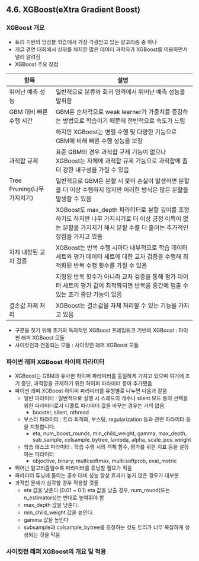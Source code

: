 ## 4.6. XGBoost(eXtra Gradient Boost)
### XGBoost 개요
 - 트리 기반의 앙상블 학습에서 가장 각광받고 있는 알고리즘 중 하나
 - 캐글 경연 대회에서 상위를 차지한 많은 데이터 과학자가 XGBoost를 이용하면서 널리 알려짐
 - XGBoost 주요 장점
 
 |항목|설명|
 |----|---|
 |뛰어난 예측 성능|일반적으로 분류와 회귀 영역에서 뛰어난 예측 성능을 발휘함|
 |GBM 대비 빠른 수행 시간|GBM은 순차적으로 weak learner가 가중치를 증감하는 방법으로 학습이기 때문에 전반적으로 속도가 느림|
 ||하지만 XGBoost는 병렬 수행 및 다양한 기능으로 GBM에 비해 빠른 수행 성능을 보장|
 |과적합 규제|표준 GBM의 경우 과적합 규제 기능이 없으나 XGBoost는 자체에 과적합 규제 기능으로 과적합에 좀 더 강한 내구성을 가질 수 있음|
 |Tree Pruning(나무 가지치기)|일반적으로 GBM은 분할 시 붖어 손실이 발생하면 분할을 더 이상 수행하지 않지만 이러한 방식은 많은 분할을 발생할 수 있음|
 ||XGBoost도 max_depth 파라미터로 분할 깊이를 조정하기도 하지만 나무 가지치기로 더 이상 긍정 이득이 없는 분할을 가지치기 해서 분할 수를 더 줄이는 추가적인 장점을 가지고 있음|
 |자체 내장된 교차 검증|XGBoost는 반복 수행 시마다 내부적으로 학습 데이터 세트와 평가 데이터 세트에 대한 교차 검증을 수행해 최적화된 반복 수행 횟수를 가질 수 있음|
 ||지정된 반복 횟수가 아니라 교차 검증을 통해 평가 데이터 세트의 평가 값이 최적화되면 반복을 중간에 멈출 수 있는 조기 중단 기능이 있음|
 |결손값 자체 처리|XGBoost는 결손값을 자체 처리할 수 있는 기능을 가지고 있음|
 
 - 구분을 짓기 위해 초기의 독자적인 XGBoost 프레임워크 기반의 XGBoost : 파이썬 래퍼 XGBoost 모듈
 - 사이킷런과 연동되는 모듈 : 사이킷런 래퍼 XGBoost 모듈
 
 ### 파이썬 래퍼 XGBoost 하이퍼 파라미터
  - XGBoost는 GBM과 유사한 하이퍼 파라미터를 동일하게 가지고 있으며 여기에 조기 중단, 과적합을 규제하기 위한 하이퍼 파라미터 등이 추가됐음
  - 파이썬 래퍼 XGBoost 하이퍼 파라미터를 유형별로 나누면 다음과 같음
    - 일반 파라미터 : 일반적으로 실행 시 스레드의 개수나 silent 모드 등의 선택을 위한 파라미터로서 디폴트 파라미터 값을 바꾸는 경우는 거의 없음
      - booster, silent, nthread
    - 부스터 파라미터 : 트리 최적화, 부스팅, regularization 등과 관련 파라미터 등을 지칭합니다.
      - eta, num_boost_rounds, min_child_weight, gamma, max_depth, sub_sample, colsample_bytree, lambda, alpha, scale_pos_weight
    - 학습 태스크 파라미터  : 학습 수행 시의 객체 함수, 평가를 위한 지표 등을 설정하는 파라미터
      - objective, binary, multi:softmax, multi:softprob, eval_metric
  - 뛰어난 알고리즘일수록 파라미터를 튜닝할 필요가 적음
  - 파라미터 튜닝에 들이는 공수 대비 성능 향상 효과가 높지 않은 경우가 대부분
  - 과적합 문제가 심각할 경우 적용할 것들
    - eta 값을 낮춘다 (0.01 ~ 0.1) eta 값을 낮출 경우, num_round(또는 n_estimators)는 반대로 높여줘야 함
    - max_depth 값을 낮춘다.
    - min_child_weight 값을 높인다.
    - gamma 값을 높인다
    - subsample과 colsample_bytree를 조정하는 것도 트리가 너무 복잡하게 생성되는 것을 막음
    
 ### 사이킷런 래퍼 XGBoost의 개요 및 적용
